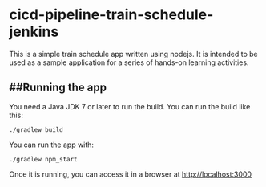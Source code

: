 # cicd-pipeline-train-schedule-jenkins

This is a simple train schedule app written using nodejs. It is intended to be used as a sample application for a series of hands-on learning activities.

## ##Running the app

You need a Java JDK 7 or later to run the build. You can run the build like this:

    ./gradlew build

You can run the app with:

    ./gradlew npm_start

Once it is running, you can access it in a browser at [http://localhost:3000](http://localhost:3000)
